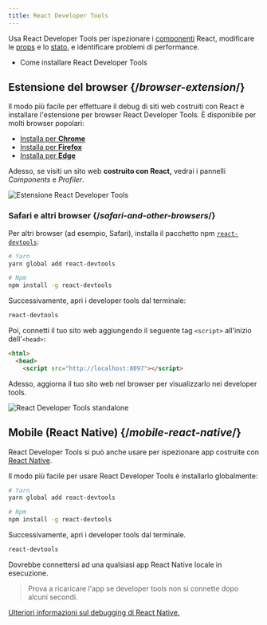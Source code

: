 ```yaml
---
title: React Developer Tools
---
```


<Intro>

Usa React Developer Tools per ispezionare i [componenti](/learn/your-first-component) React, modificare le [props](/learn/passing-props-to-a-component) e lo [stato](/learn/state-a-components-memory), e identificare problemi di performance.

</Intro>

<YouWillLearn>

* Come installare React Developer Tools

</YouWillLearn>

## Estensione del browser {/*browser-extension*/}

Il modo più facile per effettuare il debug di siti web costruiti con React è installare l'estensione per browser React Developer Tools. È disponibile per molti browser popolari:

* [Installa per **Chrome**](https://chrome.google.com/webstore/detail/react-developer-tools/fmkadmapgofadopljbjfkapdkoienihi?hl=it)
* [Installa per **Firefox**](https://addons.mozilla.org/it/firefox/addon/react-devtools/)
* [Installa per **Edge**](https://microsoftedge.microsoft.com/addons/detail/react-developer-tools/gpphkfbcpidddadnkolkpfckpihlkkil)

Adesso, se visiti un sito web **costruito con React,** vedrai i pannelli _Components_ e _Profiler_.

![Estensione React Developer Tools](/images/docs/react-devtools-extension.png)

### Safari e altri browser {/*safari-and-other-browsers*/}
Per altri browser (ad esempio, Safari), installa il pacchetto npm [`react-devtools`](https://www.npmjs.com/package/react-devtools):
```bash
# Yarn
yarn global add react-devtools

# Npm
npm install -g react-devtools
```

Successivamente, apri i developer tools dal terminale:
```bash
react-devtools
```

Poi, connetti il tuo sito web aggiungendo il seguente tag `<script>` all'inizio dell'`<head>`:
```html {3}
<html>
  <head>
    <script src="http://localhost:8097"></script>
```

Adesso, aggiorna il tuo sito web nel browser per visualizzarlo nei developer tools.

![React Developer Tools standalone](/images/docs/react-devtools-standalone.png)

## Mobile (React Native) {/*mobile-react-native*/}
React Developer Tools si può anche usare per ispezionare app costruite con [React Native](https://reactnative.dev/).

Il modo più facile per usare React Developer Tools è installarlo globalmente:
```bash
# Yarn
yarn global add react-devtools

# Npm
npm install -g react-devtools
```

Successivamente, apri i developer tools dal terminale.
```bash
react-devtools
```

Dovrebbe connettersi ad una qualsiasi app React Native locale in esecuzione.

> Prova a ricaricare l'app se developer tools non si connette dopo alcuni secondi.

[Ulteriori informazioni sul debugging di React Native.](https://reactnative.dev/docs/debugging)
